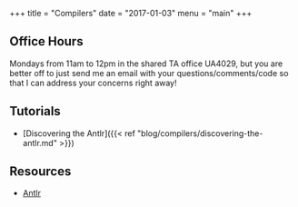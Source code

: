 +++
title = "Compilers"
date = "2017-01-03"
menu = "main"
+++

## Office Hours

Mondays from 11am to 12pm in the shared TA office UA4029, but you are better off to just send me an email with your questions/comments/code so that I can address your concerns right away!

## Tutorials

* [Discovering the Antlr]({{< ref "blog/compilers/discovering-the-antlr.md" >}})

## Resources

* [Antlr](http://www.antlr.org/)
